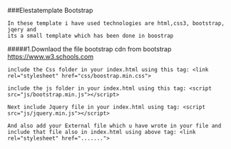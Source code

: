 ###Elestatemplate Bootstrap
```
In these template i have used technologies are html,css3, bootstrap, jqery and 
its a small template which has been done in boostrap 
```

#####1.Downlaod the file bootstrap cdn from bootstrap https://www.w3.schools.com
````
include the Css folder in your index.html using this tag: <link rel="stylesheet" href="css/boostrap.min.css">

include the js folder in your index.html using this tag: <script src="js/bootstrap.min.js"></script>

Next include Jquery file in your index.html using tag: <script src="js/jquery.min.js"></script>

And also add your External file which u have wrote in your file and include that file also in index.html using above tag: <link rel="stylesheet" href=".......">

````